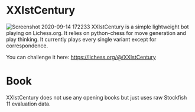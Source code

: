 # XXIstCentury
![Screenshot 2020-09-14 172233](https://user-images.githubusercontent.com/54376446/93139990-b2efef80-f6af-11ea-878a-479da788aa38.jpg)
XXIstCentury is a simple lightweight bot playing on Lichess.org. It relies on python-chess for move generation and play thinking. It currently plays every single variant except for correspondence. 

You can challenge it here: https://lichess.org/@/XXIstCentury

# Book
XXIstCentury does not use any opening books but just uses raw Stockfish 11 evaluation data.
